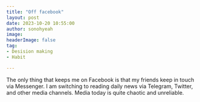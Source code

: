 ```yaml
---
title: "Off facebook"
layout: post
date: 2023-10-20 10:55:00
author: sonohyeah
image: 
headerImage: false
tag:
- Desision making
- Habit

---
```


The only thing that keeps me on Facebook is that my friends keep in touch via Messenger.
I am switching to reading daily news via Telegram, Twitter, and other media channels.
Media today is quite chaotic and unreliable.